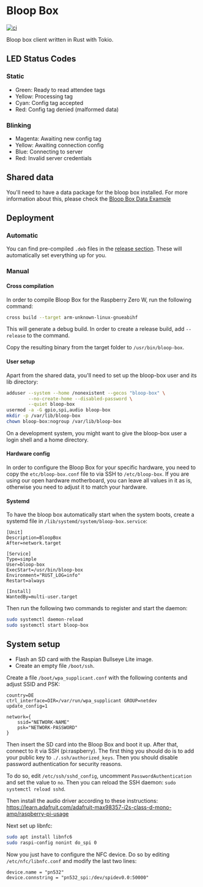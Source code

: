 # Bloop Box

[![ci](https://github.com/bloop-box/bloop-box-client/actions/workflows/ci.yml/badge.svg)](https://github.com/bloop-box/bloop-box-client/actions/workflows/ci.yml)

Bloop box client written in Rust with Tokio.

## LED Status Codes

### Static

- Green: Ready to read attendee tags
- Yellow: Processing tag
- Cyan: Config tag accepted
- Red: Config tag denied (malformed data)

### Blinking

- Magenta: Awaiting new config tag
- Yellow: Awaiting connection config
- Blue: Connecting to server
- Red: Invalid server credentials

## Shared data

You'll need to have a data package for the bloop box installed. For more information about this, please check the
[Bloop Box Data Example](https://github.com/bloop-box/bloop-box-data-example)

## Deployment

### Automatic

You can find pre-compiled `.deb` files in the
[release section](https://github.com/bloop-box/bloop-box-client/releases). These will automatically set everything
up for you.

### Manual

#### Cross compilation

In order to compile Bloop Box for the Raspberry Zero W, run the following command:

```bash
cross build --target arm-unknown-linux-gnueabihf
```

This will generate a debug build. In order to create a release build, add `--release` to the command.

Copy the resulting binary from the target folder to `/usr/bin/bloop-box`.

#### User setup

Apart from the shared data, you'll need to set up the bloop-box user and its lib directory:

```bash
adduser --system --home /nonexistent --gecos "bloop-box" \
        --no-create-home --disabled-password \
        --quiet bloop-box
usermod -a -G gpio,spi,audio bloop-box
mkdir -p /var/lib/bloop-box
chown bloop-box:nogroup /var/lib/bloop-box
```

On a development system, you might want to give the bloop-box user a login shell and a home directory.

#### Hardware config

In order to configure the Bloop Box for your specific hardware, you need to copy the `etc/bloop-box.conf` file to via
SSH to `/etc/bloop-box`. If you are using our open hardware motherboard, you can leave all values in it as is, otherwise
you need to adjust it to match your hardware.

#### Systemd

To have the bloop box automatically start when the system boots, create a systemd file in
`/lib/systemd/system/bloop-box.service`:

```
[Unit]
Description=BloopBox
After=network.target

[Service]
Type=simple
User=bloop-box
ExecStart=/usr/bin/bloop-box
Environment="RUST_LOG=info"
Restart=always

[Install]
WantedBy=multi-user.target
```

Then run the following two commands to register and start the daemon:

```bash
sudo systemctl daemon-reload
sudo systemctl start bloop-box
```

## System setup

- Flash an SD card with the Raspian Bullseye Lite image.
- Create an empty file `/boot/ssh`.

Create a file `/boot/wpa_supplicant.conf` with the following contents and adjust SSID and PSK:

```
country=DE
ctrl_interface=DIR=/var/run/wpa_supplicant GROUP=netdev
update_config=1

network={
    ssid="NETWORK-NAME"
    psk="NETWORK-PASSWORD"
}
```

Then insert the SD card into the Bloop Box and boot it up. After that, connect to it via SSH (pi:raspberry). The first
thing you should do is to add your public key to `./.ssh/authorized_keys`. Then you should disable password
authentication for security reasons.

To do so, edit `/etc/ssh/sshd_config`, uncomment `PasswordAuthentication` and set the value to `no`. Then you can
reload the SSH daemon: `sudo systemctl reload sshd`.

Then install the audio driver according to these instructions:
https://learn.adafruit.com/adafruit-max98357-i2s-class-d-mono-amp/raspberry-pi-usage

Next set up libnfc:

```bash
sudo apt install libnfc6
sudo raspi-config nonint do_spi 0
```

Now you just have to configure the NFC device. Do so by editing `/etc/nfc/libnfc.conf` and modify the last two lines:

```
device.name = "pn532"
device.connstring = "pn532_spi:/dev/spidev0.0:50000"
```
